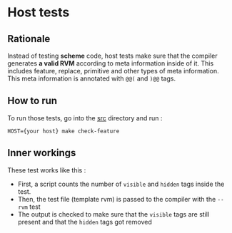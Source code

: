 # Host tests

## Rationale

Instead of testing **scheme** code, host tests make sure that the compiler generates
**a valid RVM** according to meta information inside of it. This includes feature, replace,
primitive and other types of meta information. This meta information is annotated with 
`@@(` and `)@@` tags.

## How to run
To run those tests, go into the [src](../src) directory and run : 

```
HOST={your host} make check-feature
```

## Inner workings

These test works like this :
 - First, a script counts the number of `visible` and `hidden` tags inside the test.
 - Then, the test file (template rvm) is passed to the compiler with the `--rvm` test
 - The output is checked to make sure that the `visible` tags are still present and that the `hidden` tags got removed

